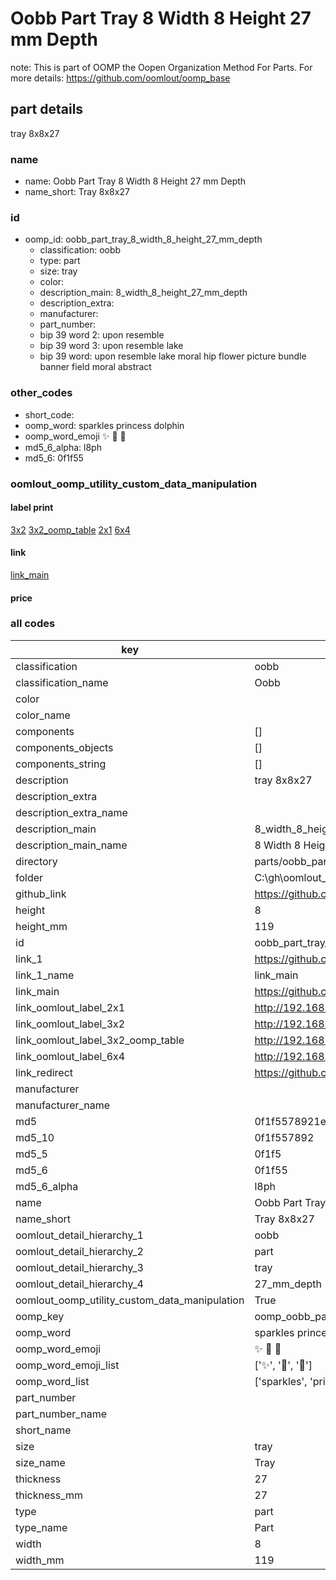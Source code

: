 # Oobb Part Tray 8 Width 8 Height 27 mm Depth  

note: This is part of OOMP the Oopen Organization Method For Parts. For more details: https://github.com/oomlout/oomp_base

##  part details
  



tray 8x8x27



### name
* name: Oobb Part Tray 8 Width 8 Height 27 mm Depth
* name_short: Tray 8x8x27 
### id
* oomp_id: oobb_part_tray_8_width_8_height_27_mm_depth
  * classification: oobb
  * type: part
  * size: tray
  * color: 
  * description_main: 8_width_8_height_27_mm_depth
  * description_extra: 
  * manufacturer: 
  * part_number: 
  * bip 39 word 2: upon resemble
  * bip 39 word 3: upon resemble lake
  * bip 39 word: upon resemble lake moral hip flower picture bundle banner field moral abstract

### other_codes
* short_code: 
* oomp_word: sparkles princess dolphin
* oomp_word_emoji :sparkles: :princess: :dolphin:
* md5_6_alpha: l8ph
* md5_6: 0f1f55






### oomlout_oomp_utility_custom_data_manipulation
#### label print
[3x2](http://192.168.1.245:1112/?label=oomp%20l8ph)
[3x2_oomp_table](http://192.168.1.108:1112/?label=oomp%20l8ph)
[2x1](http://192.168.1.242:1112/?label=oomp%20l8ph)
[6x4](http://192.168.1.55:1112/?label=oomp%20l8ph)    

#### link

[link_main](https://github.com/oomlout/oomlout_oobb_version_4_generated_parts/tree/main/navigation_oomp/oobb/part/tray/8_width_8_height_27_mm_depth/part)                              

#### price







### all codes 
| key | value |  
| --- | --- |  
| classification | oobb |  
| classification_name | Oobb |  
| color |  |  
| color_name |  |  
| components | [] |  
| components_objects | [] |  
| components_string | [] |  
| description | tray 8x8x27 |  
| description_extra |  |  
| description_extra_name |  |  
| description_main | 8_width_8_height_27_mm_depth |  
| description_main_name | 8 Width 8 Height 27 mm Depth |  
| directory | parts/oobb_part_tray_8_width_8_height_27_mm_depth |  
| folder | C:\gh\oomlout_oobb_version_4_generated_parts\parts\oobb_part_tray_8_width_8_height_27_mm_depth |  
| github_link | https://github.com/oomlout/oomlout_oomp_part_src/tree/main/parts/oobb_part_tray_8_width_8_height_27_mm_depth |  
| height | 8 |  
| height_mm | 119 |  
| id | oobb_part_tray_8_width_8_height_27_mm_depth |  
| link_1 | https://github.com/oomlout/oomlout_oobb_version_4_generated_parts/tree/main/navigation_oomp/oobb/part/tray/8_width_8_height_27_mm_depth/part |  
| link_1_name | link_main |  
| link_main | https://github.com/oomlout/oomlout_oobb_version_4_generated_parts/tree/main/navigation_oomp/oobb/part/tray/8_width_8_height_27_mm_depth/part |  
| link_oomlout_label_2x1 | http://192.168.1.242:1112/?label=oomp%20l8ph |  
| link_oomlout_label_3x2 | http://192.168.1.245:1112/?label=oomp%20l8ph |  
| link_oomlout_label_3x2_oomp_table | http://192.168.1.108:1112/?label=oomp%20l8ph |  
| link_oomlout_label_6x4 | http://192.168.1.55:1112/?label=oomp%20l8ph |  
| link_redirect | https://github.com/oomlout/oomlout_oobb_version_4_generated_parts/tree/main/parts/oobb_tray_08_08_27 |  
| manufacturer |  |  
| manufacturer_name |  |  
| md5 | 0f1f5578921e54896635f8faf96dd777 |  
| md5_10 | 0f1f557892 |  
| md5_5 | 0f1f5 |  
| md5_6 | 0f1f55 |  
| md5_6_alpha | l8ph |  
| name | Oobb Part Tray 8 Width 8 Height 27 mm Depth |  
| name_short | Tray 8x8x27  |  
| oomlout_detail_hierarchy_1 | oobb |  
| oomlout_detail_hierarchy_2 | part |  
| oomlout_detail_hierarchy_3 | tray |  
| oomlout_detail_hierarchy_4 | 27_mm_depth |  
| oomlout_oomp_utility_custom_data_manipulation | True |  
| oomp_key | oomp_oobb_part_tray_8_width_8_height_27_mm_depth |  
| oomp_word | sparkles princess dolphin |  
| oomp_word_emoji | :sparkles: :princess: :dolphin: |  
| oomp_word_emoji_list | [':sparkles:', ':princess:', ':dolphin:'] |  
| oomp_word_list | ['sparkles', 'princess', 'dolphin'] |  
| part_number |  |  
| part_number_name |  |  
| short_name |  |  
| size | tray |  
| size_name | Tray |  
| thickness | 27 |  
| thickness_mm | 27 |  
| type | part |  
| type_name | Part |  
| width | 8 |  
| width_mm | 119 |  
